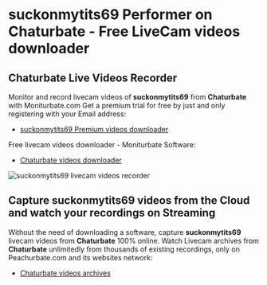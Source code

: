 # suckonmytits69 Performer on Chaturbate - Free LiveCam videos downloader

## Chaturbate Live Videos Recorder

Monitor and record livecam videos of **suckonmytits69** from **Chaturbate** with Moniturbate.com
Get a premium trial for free by just and only registering with your Email address:
* [suckonmytits69 Premium videos downloader](https://moniturbate.com/request-demo-licence-key.html)

Free livecam videos downloader - Moniturbate Software:
* [Chaturbate videos downloader](https://moniturbate.com/moniturbate-download-software.html)

![suckonmytits69 livecam videos recorder](https://peachurnet.com/templates/moniturbate-software.png)


## Capture suckonmytits69 videos from the Cloud and watch your recordings on Streaming

Without the need of downloading a software, capture **suckonmytits69** livecam videos from **Chaturbate** 100% online.
Watch Livecam archives from **Chaturbate** unlimitedly from thousands of existing recordings, only on Peachurbate.com and its websites network:
* [Chaturbate videos archives](https://peachurnet.com/)